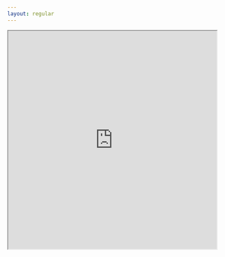```yaml
---
layout: regular
---
```




<iframe width="600" height="500" style="max-width:95%"  src="http://s280.photobucket.com/user/Avi_Karn/embed/slideshow/website"></iframe>
